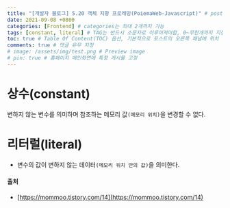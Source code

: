 ```yaml
---
title: "[개발자 블로그] 5.20 객체 지향 프로래밍(PoiemaWeb-Javascript)" # post의 layout이 기본적으로 post로 설정되어있어서 Front Matter에 따로 layout변수를 만들어 주지 않아도 됨
date: 2021-09-08 +0800
categories: [Frontend] # categories는 최대 2개까지 가능
tags: [constant, literal] # TAG는 반드시 소문자로 이루어져야함, 0~무한개까지 지정 가능
toc: true # Table Of Content(TOC) 옵션, 기본적으로 포스트의 오른쪽 패널에 위치
comments: true # 댓글 유무 지정
# image: /assets/img/test.png # Preview image
# pin: true # 홈페이지 메인화면에 특정 게시물 고정
---
```


# 상수(constant)
변하지 않는 변수를 의미하며 참조하는 메모리 값`(메모리 위치)`을 변경할 수 없다.

# 리터럴(literal)
- 변수의 값이 변하지 않는 데이터`(메모리 위치 안의 값)`을 의미한다.

#### 출처
- [https://mommoo.tistory.com/14](https://mommoo.tistory.com/14)